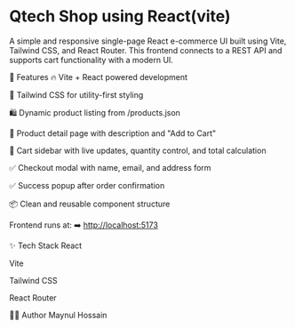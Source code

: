 # Qtech Shop using React(vite)

A simple and responsive single-page React e-commerce UI built using Vite, Tailwind CSS, and React Router. This frontend connects to a REST API and supports cart functionality with a modern UI.

🚀 Features
🔥 Vite + React powered development

🎨 Tailwind CSS for utility-first styling

🛍️ Dynamic product listing from /products.json 

📄 Product detail page with description and "Add to Cart"

🛒 Cart sidebar with live updates, quantity control, and total calculation

✅ Checkout modal with name, email, and address form

✅ Success popup after order confirmation

📦 Clean and reusable component structure



Frontend runs at:
➡️ [http://localhost:5173](https://beamish-lebkuchen-6bf773.netlify.app/)



✨ Tech Stack
React

Vite

Tailwind CSS

React Router


🧑‍🎓 Author
Maynul Hossain

